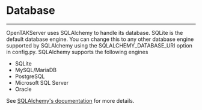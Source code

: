 # Database

---

OpenTAKServer uses SQLAlchemy to handle its database. SQLite is the default database engine. You can change this to any other
database engine supported by SQLAlchemy using the SQLALCHEMY_DATABASE_URI option in config.py. SQLAlchemy supports the following
engines

- SQLite
- MySQL/MariaDB
- PostgreSQL
- Microsoft SQL Server
- Oracle

See [SQLAlchemy's documentation](https://docs.sqlalchemy.org/en/20/core/engines.html) for more details.